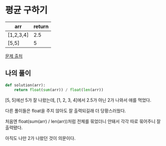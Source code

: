# 평균 구하기

| arr | return |
| --- | --- |
| [1,2,3,4] | 2.5 |
| [5,5] | 5 |

[문제 출처](https://school.programmers.co.kr/learn/courses/30/lessons/12944)

## 나의 풀이

```python
def solution(arr):
    return float(sum(arr)) / float(len(arr))
```

[5, 5]에선 5가 잘 나왔는데, [1, 2, 3, 4]에서 2.5가 아닌 2가 나와서 애를 먹었다.

다른 풀이들은 float을 주지 않아도 잘 출력되길래 더 당황스러웠다.

처음엔 float(sum(arr) / len(arr))처럼 전체를 묶었더니 안돼서 각각 따로 묶어주니 잘 출력됐다.

아직도 나만 2가 나왔던 것이 의문이다.